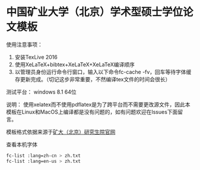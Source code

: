 # 中国矿业大学（北京）学术型硕士学位论文模板

使用注意事项：
1. 安装TexLive 2016
2. 使用XeLaTeX+bibtex+XeLaTeX+XeLaTeX编译顺序
3. 以管理员身份运行命令行窗口，输入以下命令fc-cache -fv，回车等待字体缓存更新完成。（切记这步非常重要，不然编译tex文件的时间会很长）

测试平台：
windows 8.1 64位


说明：
使用xelatex而不使用pdflatex是为了跨平台而不需要更改源文件，因此本模板在Linux和MacOS上编译都是没有问题的，如有问题欢迎在Issues下面留言。 


模板格式依据来源于[矿大（北京）研究生院官网](http://yjs.cumtb.edu.cn/index.php?m=content&c=index&a=show&catid=89&id=271)


查看本机字体
```bash
fc-list :lang=zh-cn > zh.txt
fc-list :lang=en-us > zh.txt
```
